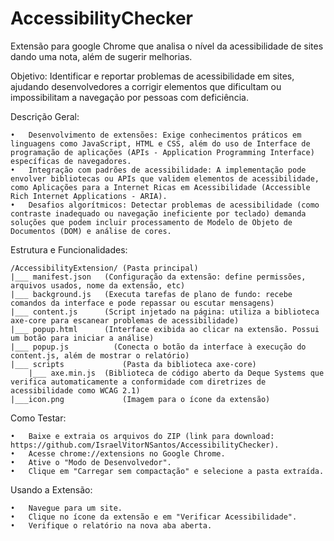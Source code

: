 # AccessibilityChecker
Extensão para google Chrome que analisa o nível da acessibilidade de sites dando uma nota, além de sugerir melhorias.

  Objetivo:
    Identificar e reportar problemas de acessibilidade em sites, ajudando desenvolvedores a corrigir elementos que dificultam ou impossibilitam a navegação por pessoas com deficiência.
  
  Descrição Geral:
  
    •	Desenvolvimento de extensões: Exige conhecimentos práticos em linguagens como JavaScript, HTML e CSS, além do uso de Interface de programação de aplicações (APIs - Application Programming Interface) específicas de navegadores.
    •	Integração com padrões de acessibilidade: A implementação pode envolver bibliotecas ou APIs que validem elementos de acessibilidade, como Aplicações para a Internet Ricas em Acessibilidade (Accessible Rich Internet Applications - ARIA).
    •	Desafios algorítmicos: Detectar problemas de acessibilidade (como contraste inadequado ou navegação ineficiente por teclado) demanda soluções que podem incluir processamento de Modelo de Objeto de Documentos (DOM) e análise de cores.
  
  Estrutura e Funcionalidades:
  
    /AccessibilityExtension/ (Pasta principal)
    |___ manifest.json	 (Configuração da extensão: define permissões, arquivos usados, nome da extensão, etc)
    |___ background.js	 (Executa tarefas de plano de fundo: recebe comandos da interface e pode repassar ou escutar mensagens)
    |___ content.js	     (Script injetado na página: utiliza a biblioteca axe-core para escanear problemas de acessibilidade)
    |___ popup.html	     (Interface exibida ao clicar na extensão. Possui um botão para iniciar a análise)
    |___ popup.js	       (Conecta o botão da interface à execução do content.js, além de mostrar o relatório)
    |___ scripts		     (Pasta da biblioteca axe-core)
        |___ axe.min.js	 (Biblioteca de código aberto da Deque Systems que verifica automaticamente a conformidade com diretrizes de acessibilidade como WCAG 2.1)
    |___icon.png		     (Imagem para o ícone da extensão)

  Como Testar:  
  
    •	Baixe e extraia os arquivos do ZIP (link para download: https://github.com/IsraelVitorNSantos/AccessibilityChecker).
    •	Acesse chrome://extensions no Google Chrome.
    •	Ative o "Modo de Desenvolvedor".
    •	Clique em "Carregar sem compactação" e selecione a pasta extraída.

  Usando a Extensão:
  
    •	Navegue para um site.
    •	Clique no ícone da extensão e em "Verificar Acessibilidade".
    •	Verifique o relatório na nova aba aberta.

